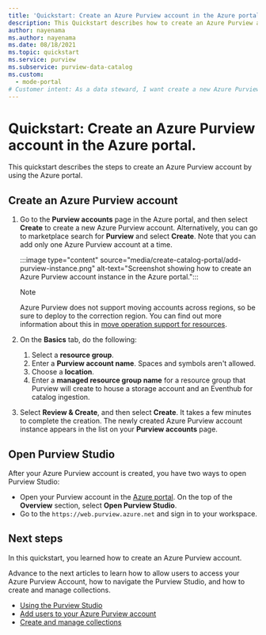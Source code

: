 ```yaml
---
title: 'Quickstart: Create an Azure Purview account in the Azure portal'
description: This Quickstart describes how to create an Azure Purview account and configure permissions to begin using it.
author: nayenama
ms.author: nayenama
ms.date: 08/18/2021
ms.topic: quickstart
ms.service: purview
ms.subservice: purview-data-catalog
ms.custom:
  - mode-portal
# Customer intent: As a data steward, I want create a new Azure Purview Account so that I can scan and classify my data.
---
```

# Quickstart: Create an Azure Purview account in the Azure portal.

This quickstart describes the steps to create an Azure Purview account by using the Azure portal.

## Create an Azure Purview account

1. Go to the **Purview accounts** page in the Azure portal, and then select **Create** to create a new Azure Purview account. Alternatively, you can go to marketplace search for **Purview** and select **Create**. Note that you can add only one Azure Purview account at a time.

   :::image type="content" source="media/create-catalog-portal/add-purview-instance.png" alt-text="Screenshot showing how to create an Azure Purview account instance in the Azure portal.":::

    > [!Note]
    > Azure Purview does not support moving accounts across regions, so be sure to deploy to the correction region. You can find out more information about this in [move operation support for resources](../azure-resource-manager/management/move-support-resources.md).

1. On the **Basics** tab, do the following:
    1. Select a **resource group**.
    1. Enter a **Purview account name**. Spaces and symbols aren't allowed.
    1. Choose a **location**.
    1. Enter a **managed resource group name** for a resource group that Purview will create to house a storage account and an Eventhub for catalog ingestion.
1. Select **Review & Create**, and then select **Create**. It takes a few minutes to complete the creation. The newly created Azure Purview account instance appears in the list on your **Purview accounts** page.

## Open Purview Studio

After your Azure Purview account is created, you have two ways to open Purview Studio:

* Open your Purview account  in the [Azure portal](https://portal.azure.com). On the top of the **Overview** section, select **Open Purview Studio**.
* Go to the `https://web.purview.azure.net` and sign in to your workspace.

## Next steps

In this quickstart, you learned how to create an Azure Purview account.

Advance to the next articles to learn how to allow users to access your Azure Purview Account, how to navigate the Purview Studio, and how to create and manage collections.

* [Using the Purview Studio](use-purview-studio.md)
* [Add users to your Azure Purview account](catalog-permissions.md)
* [Create and manage collections](how-to-create-and-manage-collections.md)
